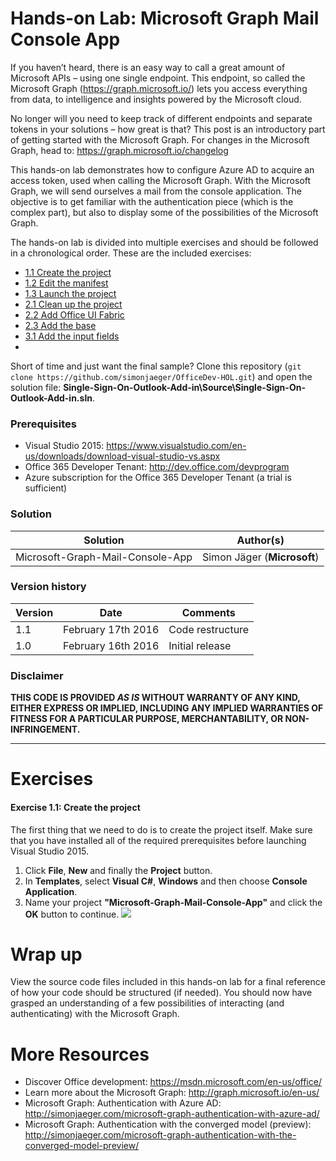 # Hands-on Lab: Microsoft Graph Mail Console App #

If you haven’t heard, there is an easy way to call a great amount of Microsoft APIs – using one single endpoint. This endpoint, so called the Microsoft Graph (https://graph.microsoft.io/) lets you access everything from data, to intelligence and insights powered by the Microsoft cloud.

No longer will you need to keep track of different endpoints and separate tokens in your solutions – how great is that? This post is an introductory part of getting started with the Microsoft Graph. For changes in the Microsoft Graph, head to: https://graph.microsoft.io/changelog

This hands-on lab demonstrates how to configure Azure AD to acquire an access token, used when calling the Microsoft Graph. With the Microsoft Graph, we will send ourselves a mail from the console application.
The objective is to get familiar with the authentication piece (which is the complex part), but also to display some of the possibilities of the Microsoft Graph.

The hands-on lab is divided into multiple exercises and should be followed in a chronological order. These are the included exercises:

* [1.1 Create the project](#exercise-11-create-the-project)
* [1.2 Edit the manifest](#exercise-12-edit-the-manifest)
* [1.3 Launch the project](#exercise-13-launch-the-project)
* [2.1 Clean up the project](#exercise-21-clean-up-the-project)
* [2.2 Add Office UI Fabric](#exercise-22-add-office-ui-fabric)
* [2.3 Add the base](#exercise-23-add-the-base-css--html)
* [3.1 Add the input fields](#exercise-31-add-the-input-fields)
* 

Short of time and just want the final sample? Clone this repository (```git clone https://github.com/simonjaeger/OfficeDev-HOL.git```) and open the solution file: **Single-Sign-On-Outlook-Add-in\\Source\\Single-Sign-On-Outlook-Add-in.sln**.           
    
### Prerequisites ###
- Visual Studio 2015: <https://www.visualstudio.com/en-us/downloads/download-visual-studio-vs.aspx>
- Office 365 Developer Tenant: <http://dev.office.com/devprogram>
- Azure subscription for the Office 365 Developer Tenant (a trial is sufficient)

### Solution ###
Solution | Author(s)
---------|----------
Microsoft-Graph-Mail-Console-App | Simon Jäger (**Microsoft**)

### Version history ###
Version  | Date | Comments
---------| -----| --------
1.1  | February 17th 2016 | Code restructure
1.0  | February 16th 2016 | Initial release

### Disclaimer ###
**THIS CODE IS PROVIDED *AS IS* WITHOUT WARRANTY OF ANY KIND, EITHER EXPRESS OR IMPLIED, INCLUDING ANY IMPLIED WARRANTIES OF FITNESS FOR A PARTICULAR PURPOSE, MERCHANTABILITY, OR NON-INFRINGEMENT.**

----------

# Exercises #
#### Exercise 1.1: Create the project ####
The first thing that we need to do is to create the project itself. Make sure that you have installed all of the required prerequisites before launching Visual Studio 2015. 

1. Click **File**, **New** and finally the **Project** button.
2. In **Templates**, select **Visual C#**, **Windows** and then choose **Console Application**. 
3. Name your project **"Microsoft-Graph-Mail-Console-App"** and click the **OK** button to continue. 
   ![](https://raw.githubusercontent.com/simonjaeger/OfficeDev-HOL/master/Microsoft-Graph-Mail-Console-App/Images/NewProject.png)




# Wrap up  #
View the source code files included in this hands-on lab for a final reference of how your code should be structured (if needed). You should now have grasped an understanding of a few possibilities of interacting (and authenticating) with the Microsoft Graph.

# More Resources #
- Discover Office development: <https://msdn.microsoft.com/en-us/office/>
- Learn more about the Microsoft Graph: <http://graph.microsoft.io/en-us/>
- Microsoft Graph: Authentication with Azure AD: <http://simonjaeger.com/microsoft-graph-authentication-with-azure-ad/>
- Microsoft Graph: Authentication with the converged model (preview): <http://simonjaeger.com/microsoft-graph-authentication-with-the-converged-model-preview/>